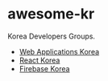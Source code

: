 # awesome-kr

Korea Developers Groups. 

- [Web Applications Korea](https://github.com/wakrorg)
- [React Korea](https://github.com/reactkr)
- [Firebase Korea](https://www.facebook.com/groups/1034869893213968/)

